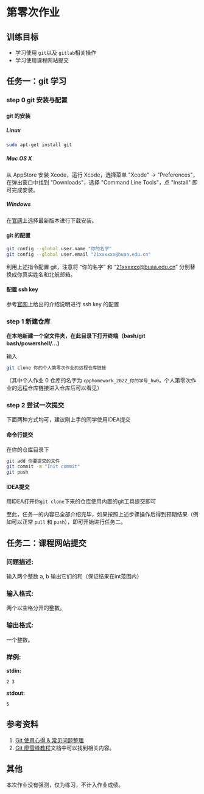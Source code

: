 # 第零次作业

## 训练目标

- 学习使用 `git`以及 `gitlab`相关操作
- 学习使用课程网站提交

## 任务一：git 学习

### step 0 git 安装与配置

#### git 的安装

##### Linux

```bash
sudo apt-get install git
```

##### Mac OS X

从 AppStore 安装 Xcode，运行 Xcode，选择菜单 "Xcode" -> "Preferences"，在弹出窗口中找到 "Downloads"，选择 "Command Line Tools"，点 "Install" 即可完成安装。

##### Windows

在[官网](https://git-scm.com/downloads)上选择最新版本进行下载安装。

#### git 的配置

```bash
git config --global user.name "你的名字"
git config --global user.email "21xxxxxx@buaa.edu.cn"
```

利用上述指令配置 git，注意将 “你的名字” 和 “21xxxxxx@buaa.edu.cn” 分别替换成你真实姓名和北航邮箱。

#### 配置 ssh key

参考[官网](https://docs.gitlab.com/ee/ssh/)上给出的介绍说明进行 ssh key 的配置

### step 1 新建仓库

**在本地新建一个空文件夹，在此目录下打开终端（bash/git bash/powershell/...）**

输入

```bash
git clone 你的个人第零次作业的远程仓库链接
```

（其中个人作业 0 仓库的名字为 `cpphomework_2022_你的学号_hw0`，个人第零次作业的远程仓库链接进入仓库后可以看见）

### step 2 尝试一次提交

下面两种方式均可，建议刚上手的同学使用IDEA提交

#### 命令行提交

在你的仓库目录下

```bash
git add 你要提交的文件
git commit -m "Init commit"
git push
```

#### IDEA提交

用IDEA打开你`git clone`下来的仓库使用内置的git工具提交即可

至此，任务一的内容已全部介绍完毕，如果按照上述步骤操作后得到预期结果（例如可以正常 `pull` 和 `push`），即可开始进行任务二。

## 任务二：课程网站提交

### 问题描述:

输入两个整数 a, b 输出它们的和（保证结果在int范围内）

### 输入格式:

两个以空格分开的整数。

### 输出格式:

一个整数。

### 样例:

**stdin:**

```
2 3
```

**stdout:**

```
5
```

## 参考资料

1. [Git 使用心得 & 常见问题整理](https://juejin.cn/post/6844904191203213326)
2. [Git 廖雪峰教程](https://www.liaoxuefeng.com/wiki/896043488029600)文档中可以找到相关内容。

##  其他
本次作业没有强测，仅为练习，不计入作业成绩。